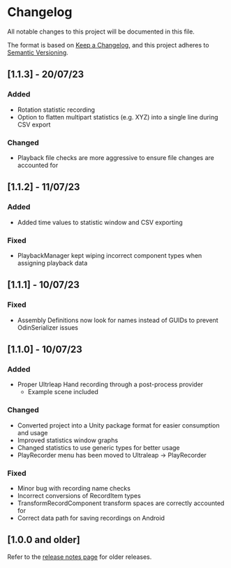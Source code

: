 # Changelog
All notable changes to this project will be documented in this file.

The format is based on [Keep a Changelog](https://keepachangelog.com/en/1.0.0/),
and this project adheres to [Semantic Versioning](https://semver.org/spec/v2.0.0.html).

## [1.1.3] - 20/07/23

### Added
- Rotation statistic recording
- Option to flatten multipart statistics (e.g. XYZ) into a single line during CSV export

### Changed
- Playback file checks are more aggressive to ensure file changes are accounted for

## [1.1.2] - 11/07/23

### Added
- Added time values to statistic window and CSV exporting

### Fixed
- PlaybackManager kept wiping incorrect component types when assigning playback data

## [1.1.1] - 10/07/23

### Fixed
- Assembly Definitions now look for names instead of GUIDs to prevent OdinSerializer issues

## [1.1.0] - 10/07/23

### Added
- Proper Ultrleap Hand recording through a post-process provider
  - Example scene included

### Changed
- Converted project into a Unity package format for easier consumption and usage
- Improved statistics window graphs
- Changed statistics to use generic types for better usage
- PlayRecorder menu has been moved to Ultraleap -> PlayRecorder

### Fixed
- Minor bug with recording name checks
- Incorrect conversions of RecordItem types
- TransformRecordComponent transform spaces are correctly accounted for
- Correct data path for saving recordings on Android

## [1.0.0 and older]

Refer to the [release notes page](https://github.com/ultraleap/PlayRecorder/releases) for older releases.